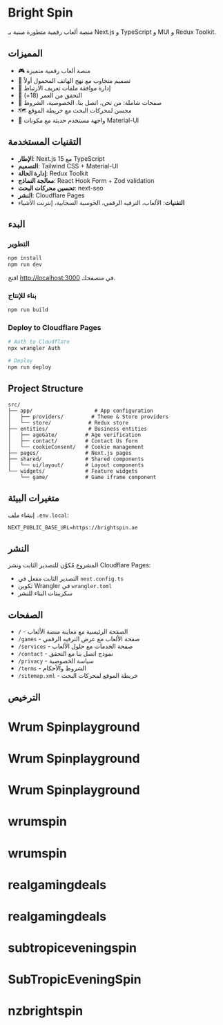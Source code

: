 # Bright Spin

منصة ألعاب رقمية متطورة مبنية بـ Next.js و TypeScript و MUI و Redux Toolkit.

## المميزات

- 🎮 منصة ألعاب رقمية متميزة
- 📱 تصميم متجاوب مع نهج الهاتف المحمول أولاً
- 🍪 إدارة موافقة ملفات تعريف الارتباط
- 🔞 التحقق من العمر (18+)
- 📄 صفحات شاملة: من نحن، اتصل بنا، الخصوصية، الشروط
- 🗺️ محسن لمحركات البحث مع خريطة الموقع
- 🎨 واجهة مستخدم حديثة مع مكونات Material-UI

## التقنيات المستخدمة

- **الإطار**: Next.js 15 مع TypeScript
- **التصميم**: Tailwind CSS + Material-UI
- **إدارة الحالة**: Redux Toolkit
- **معالجة النماذج**: React Hook Form + Zod validation
- **تحسين محركات البحث**: next-seo
- **النشر**: Cloudflare Pages
- **التقنيات**: الألعاب، الترفيه الرقمي، الحوسبة السحابية، إنترنت الأشياء

## البدء

### التطوير

```bash
npm install
npm run dev
```

افتح [http://localhost:3000](http://localhost:3000) في متصفحك.

### بناء للإنتاج

```bash
npm run build
```

### Deploy to Cloudflare Pages

```bash
# Auth to Cloudflare
npx wrangler Auth

# Deploy
npm run deploy
```

## Project Structure

```
src/
├── app/                    # App configuration
│   ├── providers/         # Theme & Store providers
│   └── store/            # Redux store
├── entities/             # Business entities
│   ├── ageGate/         # Age verification
│   ├── contact/         # Contact Us form
│   └── cookieConsent/   # Cookie management
├── pages/               # Next.js pages
├── shared/              # Shared components
│   └── ui/layout/       # Layout components
└── widgets/             # Feature widgets
    └── game/            # Game iframe component
```

## متغيرات البيئة

إنشاء ملف `.env.local`:

```env
NEXT_PUBLIC_BASE_URL=https://brightspin.ae
```

## النشر

المشروع مُكوَّن للتصدير الثابت ونشر Cloudflare Pages:

- التصدير الثابت مفعل في `next.config.ts`
- تكوين Wrangler في `wrangler.toml`
- سكريبتات البناء للنشر

## الصفحات

- `/` - الصفحة الرئيسية مع معاينة منصة الألعاب
- `/games` - صفحة الألعاب مع عرض الترفيه الرقمي
- `/services` - صفحة الخدمات مع حلول الألعاب
- `/contact` - نموذج اتصل بنا مع التحقق
- `/privacy` - سياسة الخصوصية
- `/terms` - الشروط والأحكام
- `/sitemap.xml` - خريطة الموقع لمحركات البحث

## الترخيص

# Wrum Spinplayground

# Wrum Spinplayground

# Wrum Spinplayground

# wrumspin

# wrumspin

# realgamingdeals

# realgamingdeals

# subtropiceveningspin

# SubTropicEveningSpin

# nzbrightspin
